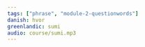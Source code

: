 ```yaml
---
tags: ["phrase", "module-2-questionwords"]
danish: hvor
greenlandic: sumi
audio: course/sumi.mp3
---
```

